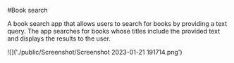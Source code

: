 #Book search

A book search app that allows users to search for books by providing a text query. The app searches for books whose titles include the provided text and displays the results to the user.

![]('./public/Screenshot/Screenshot 2023-01-21 191714.png')